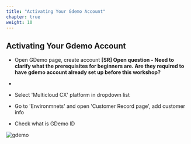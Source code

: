 ```yaml
---
title: "Activating Your Gdemo Account"
chapter: true
weight: 10
---
```



## Activating Your Gdemo Account

- Open GDemo page, create account **[SR] Open question - Need to clarify what the prerequisites for beginners are. Are they required to have gdemo account already set up before this workshop?**
-
- Select 'Multicloud CX' platform in dropdown list

- Go to 'Environmnets' and open 'Customer Record page', add customer info

- Check what is GDemo ID


![gdemo](/images/Gdemo.PNG)
